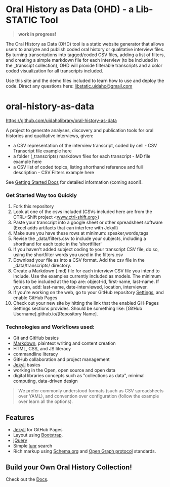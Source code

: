 # Oral History as Data (OHD) - a Lib-STATIC Tool

> **work in progress!**

The Oral History as Data (OHD) tool is a static website generator that allows users to analyze and publish coded oral history or qualitative interview files. By turning transcriptions into tagged/coded CSV files, adding a list of filters, and creating a simple markdown file for each interview (to be included in the _transcipt collection), OHD will provide filterable transcripts and a color coded visualization for all transcripts included. 

Use this site and the demo files included to learn how to use and deploy the code. Direct any questions here: 
<libstatic.uidaho@gmail.com>

# oral-history-as-data

<https://github.com/uidaholibrary/oral-history-as-data>

A project to generate analyses, discovery and publication tools for oral histories and qualitative interviews, given:

- a CSV representation of the interview transcript, coded by cell - CSV Transcript file example here
- a folder (_transcripts) markdown files for each transcript - MD file example here
- a CSV list of coded topics, listing shorthand reference and full description - CSV Filters example here

See [Getting Started Docs](docs/index.md) for detailed information (coming soon!).

### Get Started Way too Quickly

1. Fork this repository
2. Look at one of the csvs included (CSVs included here are from the CTRL+Shift project <www.ctrl-shift.org>)
3. Paste your transcript into a google sheet or other spreadsheet software (Excel adds artifacts that can interfere with Jekyll)
4. Make sure you have these rows at minimum: speaker,words,tags
5. Revise the _data/filters.csv to include your subjects, including a shorthand for each topic in the 'shortfilter'
6. If you haven't added subject coding to your transcript CSV file, do so, using the shortfilter words you used in the filters.csv
7. Download your file as into a CSV format. Add the csv file in the _data/transcripts/ directory.
8. Create a Markdown (.md) file for each interview CSV file you intend to include. Use the examples currently included as models. The minimum fields to be included at the top are: object-id, first-name, last-name. If you can, add: last-name, date-interviewed, location, interviewer. 
9. If you're working on the web, go to your GitHub repository [Settings](/settings), and enable GitHub Pages
10. Check out your new site by hitting the link that the enabled GH-Pages Settings sections provides. Should be something like: [GitHub Username].github.io/[Repository Name].

### Technologies and Workflows used:

- Git and GitHub basics
- [Markdown](https://guides.github.com/features/mastering-markdown/), plaintext writing and content creation
- HTML, CSS, and JS literacy
- commandline literacy
- GitHub collaboration and project management
- [Jekyll](https://jekyllrb.com/) basics
- working in the Open, open source and open data
- digital libraries concepts such as "collections as data", minimal computing, data-driven design

> We prefer commonly understood formats (such as CSV spreadsheets over YAML), and convention over configuration (follow the example over learn all the options).

## Features

- [Jekyll](https://jekyllrb.com/) for GitHub Pages 
- Layout using [Bootstrap](https://getbootstrap.com/docs/4.0/getting-started/introduction/).
- [jQuery](https://jquery.com/)
- Simple [lunr](https://lunrjs.com/) search 
- Rich markup using [Schema.org](http://schema.org) and [Open Graph protocol](http://ogp.me/) standards.

## Build your Own Oral History Collection! 

Check out the [Docs](docs/index.md).


